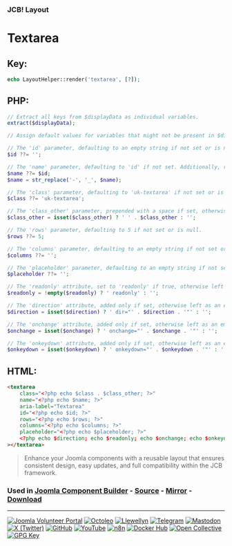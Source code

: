 ### JCB! Layout
# Textarea

## Key:
```php
echo LayoutHelper::render('textarea', [?]);
```

## PHP:
```php
// Extract all keys from $displayData as individual variables.
extract($displayData);

// Assign default values for variables that might not be present in $displayData.

// The 'id' parameter, defaulting to an empty string if not set or is null.
$id ??= '';

// The 'name' parameter, defaulting to 'id' if not set. Additionally, replace hyphens with underscores.
$name ??= $id;
$name = str_replace('-', '_', $name);

// The 'class' parameter, defaulting to 'uk-textarea' if not set or is null.
$class ??= 'uk-textarea';

// The 'class_other' parameter, prepended with a space if set, otherwise defaulting to an empty string.
$class_other = isset($class_other) ? ' ' . $class_other : '';

// The 'rows' parameter, defaulting to 5 if not set or is null.
$rows ??= 5;

// The 'columns' parameter, defaulting to an empty string if not set or is null.
$columns ??= '';

// The 'placeholder' parameter, defaulting to an empty string if not set or is null.
$placeholder ??= '';

// The 'readonly' attribute, set to 'readonly' if true, otherwise left as an empty string.
$readonly = !empty($readonly) ? ' readonly' : '';

// The 'direction' attribute, added only if set, otherwise left as an empty string.
$direction = isset($direction) ? ' dir="' . $direction . '"' : '';

// The 'onchange' attribute, added only if set, otherwise left as an empty string.
$onchange = isset($onchange) ? ' onchange="' . $onchange . '"' : '';

// The 'onkeydown' attribute, added only if set, otherwise left as an empty string.
$onkeydown = isset($onkeydown) ? ' onkeydown="' . $onkeydown . '"' : '';
```

## HTML:
```html
<textarea
	class="<?php echo $class . $class_other; ?>"
	name="<?php echo $name; ?>"
	aria-label="Textarea"
	id="<?php echo $id; ?>"
	rows="<?php echo $rows; ?>"
	columns="<?php echo $columns; ?>"
	placeholder="<?php echo $placeholder; ?>"
	<?php echo $direction; echo $readonly; echo $onchange; echo $onkeydown; ?>
></textarea>
```

> Enhance your Joomla components with a reusable layout that ensures consistent design, easy updates, and full compatibility within the JCB framework.

### Used in [Joomla Component Builder](https://www.joomlacomponentbuilder.com) - [Source](https://git.vdm.dev/joomla/Component-Builder) - [Mirror](https://github.com/vdm-io/Joomla-Component-Builder) - [Download](https://git.vdm.dev/joomla/pkg-component-builder/releases)

---
[![Joomla Volunteer Portal](https://img.shields.io/badge/-Joomla-gold?logo=joomla)](https://volunteers.joomla.org/joomlers/1396-llewellyn-van-der-merwe "Join Llewellyn on the Joomla Volunteer Portal: Shaping the Future Together!") [![Octoleo](https://img.shields.io/badge/-Octoleo-black?logo=linux)](https://git.vdm.dev/octoleo "--quiet") [![Llewellyn](https://img.shields.io/badge/-Llewellyn-ffffff?logo=gitea)](https://git.vdm.dev/Llewellyn "Collaborate and Innovate with Llewellyn on Git: Building a Better Code Future!") [![Telegram](https://img.shields.io/badge/-Telegram-blue?logo=telegram)](https://t.me/Joomla_component_builder "Join Llewellyn and the Community on Telegram: Building Joomla Components Together!") [![Mastodon](https://img.shields.io/badge/-Mastodon-9e9eec?logo=mastodon)](https://joomla.social/@llewellyn "Connect and Engage with Llewellyn on Joomla Social: Empowering Communities, One Post at a Time!") [![X (Twitter)](https://img.shields.io/badge/-X-black?logo=x)](https://x.com/llewellynvdm "Join the Conversation with Llewellyn on X: Where Ideas Take Flight!") [![GitHub](https://img.shields.io/badge/-GitHub-181717?logo=github)](https://github.com/Llewellynvdm "Build, Innovate, and Thrive with Llewellyn on GitHub: Turning Ideas into Impact!") [![YouTube](https://img.shields.io/badge/-YouTube-ff0000?logo=youtube)](https://www.youtube.com/@OctoYou "Explore, Learn, and Create with Llewellyn on YouTube: Your Gateway to Inspiration!") [![n8n](https://img.shields.io/badge/-n8n-black?logo=n8n)](https://n8n.io/creators/octoleo "Effortless Automation and Impactful Workflows with Llewellyn on n8n!") [![Docker Hub](https://img.shields.io/badge/-Docker-grey?logo=docker)](https://hub.docker.com/u/llewellyn "Llewellyn on Docker: Containerize Your Creativity!") [![Open Collective](https://img.shields.io/badge/-Donate-green?logo=opencollective)](https://opencollective.com/joomla-component-builder "Donate towards JCB: Help Llewellyn financially so he can continue developing this great tool!") [![GPG Key](https://img.shields.io/badge/-GPG-blue?logo=gnupg)](https://git.vdm.dev/Llewellyn/gpg "Unlock Trust and Security with Llewellyn's GPG Key: Your Gateway to Verified Connections!")